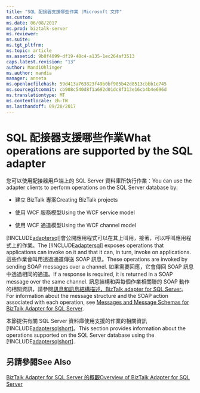 ```yaml
---
title: "SQL 配接器支援哪些作業 |Microsoft 文件"
ms.custom: 
ms.date: 06/08/2017
ms.prod: biztalk-server
ms.reviewer: 
ms.suite: 
ms.tgt_pltfrm: 
ms.topic: article
ms.assetid: 9b8f4099-df19-48c4-a135-1ec264af3513
caps.latest.revision: "13"
author: MandiOhlinger
ms.author: mandia
manager: anneta
ms.openlocfilehash: 59d413a763823f49b0bf905b42d8513cbbb1e745
ms.sourcegitcommit: cb908c540d8f1a692d01dc8f313e16cb4b4e696d
ms.translationtype: MT
ms.contentlocale: zh-TW
ms.lasthandoff: 09/20/2017
---
```

# <a name="what-operations-are-supported-by-the-sql-adapter"></a><span data-ttu-id="d6bff-102">SQL 配接器支援哪些作業</span><span class="sxs-lookup"><span data-stu-id="d6bff-102">What operations are supported by the SQL adapter</span></span>
<span data-ttu-id="d6bff-103">您可以使用配接器用戶端上的 SQL Server 資料庫所執行作業：</span><span class="sxs-lookup"><span data-stu-id="d6bff-103">You can use the adapter clients to perform operations on the SQL Server database by:</span></span>  
  
-   <span data-ttu-id="d6bff-104">建立 BizTalk 專案</span><span class="sxs-lookup"><span data-stu-id="d6bff-104">Creating BizTalk projects</span></span>  
  
-   <span data-ttu-id="d6bff-105">使用 WCF 服務模型</span><span class="sxs-lookup"><span data-stu-id="d6bff-105">Using the WCF service model</span></span>  
  
-   <span data-ttu-id="d6bff-106">使用 WCF 通道模型</span><span class="sxs-lookup"><span data-stu-id="d6bff-106">Using the WCF channel model</span></span>  
  
 <span data-ttu-id="d6bff-107">[!INCLUDE[adaptersql](../../includes/adaptersql-md.md)]會公開應用程式可以在其上叫用，接著，可以呼叫應用程式上的作業。</span><span class="sxs-lookup"><span data-stu-id="d6bff-107">The [!INCLUDE[adaptersql](../../includes/adaptersql-md.md)] exposes operations that applications can invoke on it and that it can, in turn, invoke on applications.</span></span> <span data-ttu-id="d6bff-108">這些作業會叫用透過通道傳送 SOAP 訊息。</span><span class="sxs-lookup"><span data-stu-id="d6bff-108">These operations are invoked by sending SOAP messages over a channel.</span></span> <span data-ttu-id="d6bff-109">如果需要回應，它會傳回 SOAP 訊息中透過相同的通道。</span><span class="sxs-lookup"><span data-stu-id="d6bff-109">If a response is required, it is returned in a SOAP message over the same channel.</span></span> <span data-ttu-id="d6bff-110">訊息結構和與每個作業相關聯的 SOAP 動作的相關資訊，請參閱[訊息和訊息結構描述，BizTalk adapter for SQL Server](../../adapters-and-accelerators/adapter-sql/messages-and-message-schemas-for-biztalk-adapter-for-sql-server.md)。</span><span class="sxs-lookup"><span data-stu-id="d6bff-110">For information about the message structure and the SOAP action associated with each operation, see [Messages and Message Schemas for BizTalk Adapter for SQL Server](../../adapters-and-accelerators/adapter-sql/messages-and-message-schemas-for-biztalk-adapter-for-sql-server.md).</span></span>  
  
 <span data-ttu-id="d6bff-111">本節提供有關 SQL Server 資料庫使用支援的作業的相關資訊[!INCLUDE[adaptersqlshort](../../includes/adaptersqlshort-md.md)]。</span><span class="sxs-lookup"><span data-stu-id="d6bff-111">This section provides information about the operations supported on the SQL Server database using the [!INCLUDE[adaptersqlshort](../../includes/adaptersqlshort-md.md)].</span></span>  
  
 
  
## <a name="see-also"></a><span data-ttu-id="d6bff-112">另請參閱</span><span class="sxs-lookup"><span data-stu-id="d6bff-112">See Also</span></span>  
 [<span data-ttu-id="d6bff-113">BizTalk Adapter for SQL Server 的概觀</span><span class="sxs-lookup"><span data-stu-id="d6bff-113">Overview of BizTalk Adapter for SQL Server</span></span>](../../adapters-and-accelerators/adapter-sql/overview-of-biztalk-adapter-for-sql-server.md)